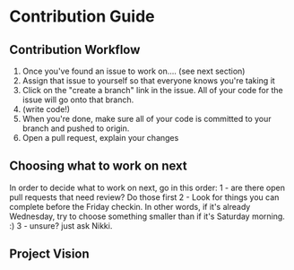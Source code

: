 # Contribution Guide
## Contribution Workflow
1. Once you've found an issue to work on.... (see next section)
2. Assign that issue to yourself so that everyone knows you're taking it
3. Click on the "create a branch" link in the issue.  All of your code for the issue will go onto that branch.
4. (write code!)
5. When you're done, make sure all of your code is committed to your branch and pushed to origin.
6. Open a pull request, explain your changes



## Choosing what to work on next
In order to decide what to work on next, go in this order:
1 - are there open pull requests that need review? Do those first
2 - Look for things you can complete before the Friday checkin.  In other words, if it's already Wednesday, try to choose something smaller than if it's Saturday morning. :)
3 - unsure? just ask Nikki. 

## Project Vision
